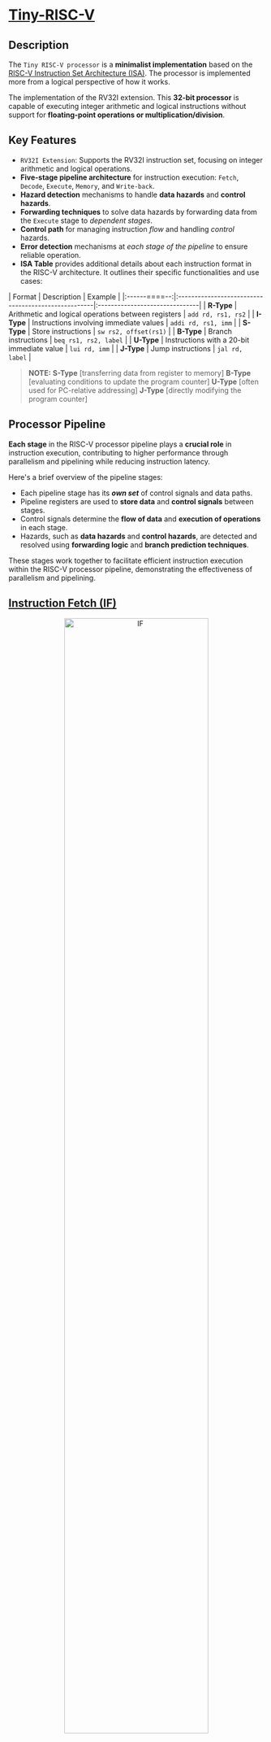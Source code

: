 # [Tiny-RISC-V](./pdfs/draw_riscv.pdf)

## Description

The `Tiny RISC-V processor` is a **minimalist implementation** based on the [RISC-V Instruction Set Architecture (ISA)](./pdfs/tinyrv-isa.txt). The processor is implemented more from a logical perspective of how it works.

The implementation of the RV32I extension. This **32-bit processor** is capable of executing integer arithmetic and logical instructions without support for **floating-point operations or multiplication/division**.

## Key Features

- `RV32I Extension`: Supports the RV32I instruction set, focusing on integer arithmetic and logical operations.
- **Five-stage pipeline architecture** for instruction execution: `Fetch`, `Decode`, `Execute`, `Memory`, and `Write-back`.
- **Hazard detection** mechanisms to handle **data hazards** and **control hazards**.
- **Forwarding techniques** to solve data hazards by forwarding data from the `Execute` stage to *dependent stages*.
- **Control path** for managing instruction *flow* and handling *control* hazards.
- **Error detection** mechanisms at *each stage of the pipeline* to ensure reliable operation.
- **ISA Table** provides additional details about each instruction format in the RISC-V architecture. It outlines their specific functionalities and use cases:

| Format       | Description                                         | Example                        |
|:------====--:|:----------------------------------------------------|:-------------------------------|
| **R-Type**   | Arithmetic and logical operations between registers | `add rd, rs1, rs2`             |
| **I-Type**   | Instructions involving immediate values             | `addi rd, rs1, imm`            |
| **S-Type**   | Store instructions                                  | `sw rs2, offset(rs1)`          |
| **B-Type**   | Branch instructions                                 | `beq rs1, rs2, label`          |
| **U-Type**   | Instructions with a 20-bit immediate value          | `lui rd, imm`                  |
| **J-Type**   | Jump instructions                                   | `jal rd, label`                |

> **NOTE:**
> **S-Type** [transferring data from register to memory]
> **B-Type** [evaluating conditions to update the program counter]
> **U-Type** [often used for PC-relative addressing]
> **J-Type** [directly modifying the program counter]

## Processor Pipeline

**Each stage** in the RISC-V processor pipeline plays a **crucial role** in instruction execution, contributing to higher performance through parallelism and pipelining while reducing instruction latency.

Here's a brief overview of the pipeline stages:

- Each pipeline stage has its ***own set*** of control signals and data paths.
- Pipeline registers are used to **store data** and **control signals** between stages.
- Control signals determine the **flow of data** and **execution of operations** in each stage.
- Hazards, such as **data hazards** and **control hazards**, are detected and resolved using **forwarding logic** and **branch prediction techniques**.

These stages work together to facilitate efficient instruction execution within the RISC-V processor pipeline, demonstrating the effectiveness of parallelism and pipelining.

## [Instruction Fetch (IF)](./images/IF.png)

<p align="center">
  <img src="images/IF.png" width="75%" alt="IF">
</p>

<p align="center">
  <b>IF (Instruction Fetch):</b> initiates instruction fetching by accessing memory and retrieving the current instruction based on the program counter (PC). It ensures smooth instruction flow and handles branching/jumping.
</p>

### Signals IF

- **PC:** Holds the address of the next instruction to fetch, updated based on control signals and branch outcomes.
- **Instruction Memory:** Provides the instruction at the PC address, transferred to subsequent pipeline stages.
- **PC Write:** Determines PC update, controlled by branch/jump instructions, indicating whether the PC should be modified to redirect the instruction flow.
- **IF/ID Pipeline Register:** Serves as a buffer, transferring fetched instruction to the ID stage.

### Operations IF

- Increment PC: Advances to the next instruction  in memory, ensuring sequential instruction fetching.
- Fetch Instruction: Accesses memory to retrieve the instruction using the current value of the PC, retrieving the instruction stored at that address.
- Control Signal Determination: Identifies branching/jumping instructions for deferred execution. However, branching or jumping instructions is deferred until the ID stage; decision is made whether to update the PC.

## [Instruction Decode (ID)](./images/ID.png)

<p align="center">
  <img src="images/ID.png" width="75%" alt="ID">
</p>

<p align="center">
  <b>ID (Instruction Decode):</b> decodes the fetched instruction, determines its operation and operands, and reads register values from the register file. Additionally, it sets up data paths for subsequent stages and identifies register sources and destinations for efficient data handling.
</p>

### Signals ID

- Instruction, contains the decoded instruction, providing operation information.
- Registers provide values for instruction operands, ensuring data availability.
- Control Signals specifies operations (e.g., ALU selection, register write), ensuring correct execution.
- Immediate Generation for specific instructions, aiding arithmetic or logical operations.
- Forwarding Signals indicates data forwarding necessity for hazard resolution, preventing stalls.
- Branch Control Signals determines branch conditions, managing instruction flow.
- ID/EX Pipeline Register transfers decoded instruction and control signals to the EX stage.

### Operations ID

- Decode the instruction and extract relevant fields, such as the opcode, source/destination registers, and immediate value, preparing it for execution.
- Read register values from the register file, ensuring that data is available for instruction execution.
- Generate control signals based on the instruction type, orchestrating pipeline operations.
- Prepare data forwarding and branch control signals, facilitating efficient execution and hazard handling.

## [Execute (EX)](./images/EX.png)

<p align="center">
  <img src="images/EX.png" width="75%" alt="EX">
</p>

<p align="center">
  <b>EX (Execute):</b> performs the actual execution of instructions, including arithmetic and logical operations using the ALU, calculation of branch targets, and management of data forwarding to resolve hazards. It also makes decisions on branching based on control instructions.
</p>

### Signals EX

- **ALU Inputs:** Receive operands from the ID stage or forwarded values, providing data for ALU operations.
- **Control Signals:** Specify the ALU operation and other execution details, ensuring correct operation execution.
- **Branch Target Address:** Calculated for branch instructions, determining the target address for branching.
- **EX/MEM Pipeline Register:** Transfers operation results and data to the MEM stage, facilitating data flow.

### Opeartions EX

- Perform arithmetic, logic, or shift operation using the ALU, providing computation for instruction execution.
- Calculate branch target addresses, it decides to take a branch based on control instructions, managing instruction flow. Determines branch targets, controls branching.
- Forward data if necessary to resolve hazards, ensuring smooth execution without stalls.
- Prepare data for the next stage based on the operation type, facilitating efficient execution and data flow.

## [Memory (MEM) | Write Back (WB)](./images/MEM_WB.png)

<p align="center">
  <img src="images/MEM_WB.png" width="75%" alt="MEM_WB">
</p>

<p align="center">
  <b>MEM (Memory):</b> handles memory access operations for load and store instructions, ensuring seamless interaction with the data memory. It reads data from memory for load operations, writes data to memory for store operations, and manages memory-related hazards such as cache misses or contention.
</p>
<p align="center">
  <b>WB (Write Back):</b> completes the instruction execution cycle by writing the final results back to the register file. It updates register values based on the instruction's execution, ensuring subsequent instructions have access to the updated data.
</p>

### Signals MEM

- **Data Memory:** Reads/writes data from/to memory, facilitating interaction with the data memory.
- **Data Address:** Specifies the memory address for data access, determining the location of data in memory.
- **Write Data:** Data to be written for store instructions, ensuring proper storage.
- **MEM/WB Pipeline Register:** Transfers data or operation results to the WB stage for further processing.

### Opearations MEM

- Accesses data memory for load/store instructions, ensuring proper data interaction.
- Reads data from memory for load instructions, retrieving  data.
- Writes data to memory for store instructions, managing storage.
- Manages memory-related hazards like cache misses or contention, ensuring synchronization and operation.

### Signals WB

- **Register Write Data:** Result of the operation to be written back to the register file, update old values.
- **Write Register:** Specifies destination register for write operation.
- **RegWrite:** Control signal enabling register writing, managing register file updates.

### Opearations WB

- Writes back operation result to specified register, updating values for subsequent instructions.
- Controls register write operation, ensuring proper management within pipeline.
